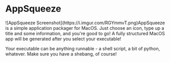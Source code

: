 # AppSqueeze

<div style="float: left;">
![AppSqueeze Screenshot](https://i.imgur.com/RGYmmvT.png)
</div>

AppSqueeze is a simple application packager for MacOS.
Just choose an icon, type up a title and some information, and you're good to go!
A fully structured MacOS app will be generated after you select your executable!

Your executable can be anything runnable - a shell script, a bit of python, whatever.
Make sure you have a shebang, of course!
